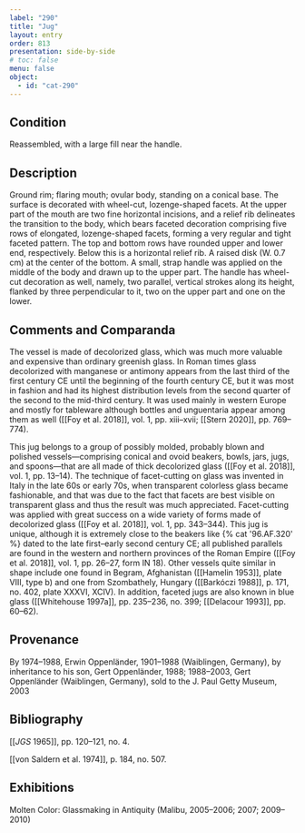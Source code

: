 ```yaml
---
label: "290"
title: "Jug"
layout: entry
order: 813
presentation: side-by-side
# toc: false
menu: false
object:
  - id: "cat-290"
---
```


## Condition

Reassembled, with a large fill near the handle.

## Description

Ground rim; flaring mouth; ovular body, standing on a conical base. The surface is decorated with wheel-cut, lozenge-shaped facets. At the upper part of the mouth are two fine horizontal incisions, and a relief rib delineates the transition to the body, which bears faceted decoration comprising five rows of elongated, lozenge-shaped facets, forming a very regular and tight faceted pattern. The top and bottom rows have rounded upper and lower end, respectively. Below this is a horizontal relief rib. A raised disk (W. 0.7 cm) at the center of the bottom. A small, strap handle was applied on the middle of the body and drawn up to the upper part. The handle has wheel-cut decoration as well, namely, two parallel, vertical strokes along its height, flanked by three perpendicular to it, two on the upper part and one on the lower.

## Comments and Comparanda

The vessel is made of decolorized glass, which was much more valuable and expensive than ordinary greenish glass. In Roman times glass decolorized with manganese or antimony appears from the last third of the first century CE until the beginning of the fourth century CE, but it was most in fashion and had its highest distribution levels from the second quarter of the second to the mid-third century. It was used mainly in western Europe and mostly for tableware although bottles and unguentaria appear among them as well ([[Foy et al. 2018]], vol. 1, pp. xiii–xvii; [[Stern 2020]], pp. 769–774).

This jug belongs to a group of possibly molded, probably blown and polished vessels—comprising conical and ovoid beakers, bowls, jars, jugs, and spoons—that are all made of thick decolorized glass ([[Foy et al. 2018]], vol. 1, pp. 13–14). The technique of facet-cutting on glass was invented in Italy in the late 60s or early 70s, when transparent colorless glass became fashionable, and that was due to the fact that facets are best visible on transparent glass and thus the result was much appreciated. Facet-cutting was applied with great success on a wide variety of forms made of decolorized glass ([[Foy et al. 2018]], vol. 1, pp. 343–344). This jug is unique, although it is extremely close to the beakers like {% cat '96.AF.320' %} dated to the late first–early second century CE; all published parallels are found in the western and northern provinces of the Roman Empire ([[Foy et al. 2018]], vol. 1, pp. 26–27, form IN 18). Other vessels quite similar in shape include one found in Begram, Afghanistan ([[Hamelin 1953]], plate VIII, type b) and one from Szombathely, Hungary ([[Barkóczi 1988]], p. 171, no. 402, plate XXXVI, XCIV). In addition, faceted jugs are also known in blue glass ([[Whitehouse 1997a]], pp. 235–236, no. 399; [[Delacour 1993]], pp. 60–62).

## Provenance

By 1974–1988, Erwin Oppenländer, 1901–1988 (Waiblingen, Germany), by inheritance to his son, Gert Oppenländer, 1988; 1988–2003, Gert Oppenländer (Waiblingen, Germany), sold to the J. Paul Getty Museum, 2003

## Bibliography

[[*JGS* 1965]], pp. 120–121, no. 4.

[[von Saldern et al. 1974]], p. 184, no. 507.

## Exhibitions

Molten Color: Glassmaking in Antiquity (Malibu, 2005–2006; 2007; 2009–2010)